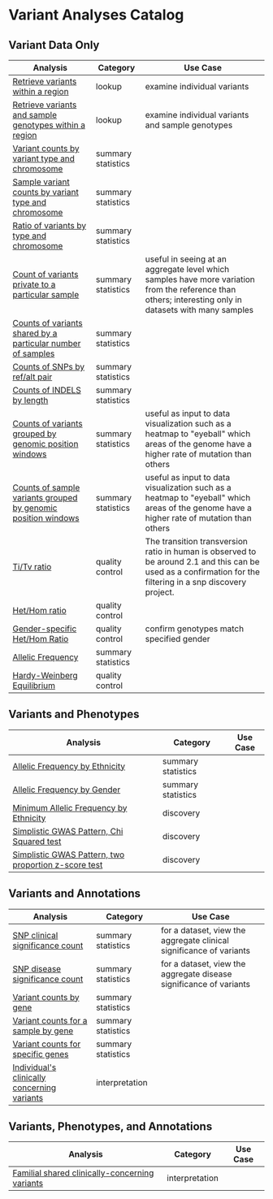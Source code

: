 <!-- Don't edit this by hand, it is auto-generated documentation -->
# Variant Analyses Catalog
## Variant Data Only

Analysis | Category | Use Case
---------|----------|---------
[Retrieve variants within a region](https://github.com/GoogleCloudPlatform/genomics-bigquery/blob/master/1000genomes/sql/variant-level-data-for-brca1.sql) | lookup | examine individual variants
[Retrieve variants and sample genotypes within a region](https://github.com/GoogleCloudPlatform/genomics-bigquery/blob/master/1000genomes/sql/sample-level-data-for-brca1.sql) | lookup | examine individual variants and sample genotypes
[Variant counts by variant type and chromosome](https://github.com/GoogleCloudPlatform/genomics-bigquery/blob/master/1000genomes/sql/variant-counts-by-type-and-chromosome.sql) | summary statistics | 
[Sample variant counts by variant type and chromosome](https://github.com/GoogleCloudPlatform/genomics-bigquery/blob/master/1000genomes/sql/sample-variant-counts-by-type-and-chromosome.sql) | summary statistics | 
[Ratio of variants by type and chromosome](https://github.com/GoogleCloudPlatform/genomics-bigquery/blob/master/1000genomes/sql/ratio-of-variants-by-type.sql) | summary statistics | 
[Count of variants private to a particular sample](https://github.com/GoogleCloudPlatform/genomics-bigquery/blob/master/1000genomes/sql/private-variant-counts.sql) | summary statistics | useful in seeing at an aggregate level which samples have more variation from the reference than others; interesting only in datasets with many samples
[Counts of variants shared by a particular number of samples](https://github.com/GoogleCloudPlatform/genomics-bigquery/blob/master/1000genomes/sql/shared-variant-counts.sql) | summary statistics | 
[Counts of SNPs by ref/alt pair](https://github.com/GoogleCloudPlatform/genomics-bigquery/blob/master/1000genomes/sql/snp-variant-counts.sql) | summary statistics | 
[Counts of INDELS by length](https://github.com/GoogleCloudPlatform/genomics-bigquery/blob/master/1000genomes/sql/indel-length-counts.sql) | summary statistics | 
[Counts of variants grouped by genomic position windows](https://github.com/GoogleCloudPlatform/genomics-bigquery/blob/master/1000genomes/sql/variant-hotspots.sql) | summary statistics | useful as input to data visualization such as a heatmap to "eyeball" which areas of the genome have a higher rate of mutation than others
[Counts of sample variants grouped by genomic position windows](https://github.com/GoogleCloudPlatform/genomics-bigquery/blob/master/1000genomes/sql/sample-variant-hotspots.sql) | summary statistics | useful as input to data visualization such as a heatmap to "eyeball" which areas of the genome have a higher rate of mutation than others
[Ti/Tv ratio](https://github.com/GoogleCloudPlatform/genomics-bigquery/blob/master/1000genomes/sql/ti-tv-ratio.sql) | quality control | The transition transversion ratio in human is observed to be around 2.1 and this can be used as a confirmation for the filtering in a snp discovery project.
[Het/Hom ratio](https://github.com/GoogleCloudPlatform/genomics-bigquery/blob/master/1000genomes/sql/heterozygous-homozygous-ratio.sql) | quality control | 
[Gender-specific Het/Hom Ratio](https://github.com/GoogleCloudPlatform/genomics-bigquery/blob/master/1000genomes/sql/gender-het-hom-ratio.sql) | quality control | confirm genotypes match specified gender
[Allelic Frequency](https://github.com/GoogleCloudPlatform/genomics-bigquery/blob/master/1000genomes/sql/allelic-frequency.sql) | summary statistics | 
[Hardy-Weinberg Equilibrium](https://github.com/GoogleCloudPlatform/genomics-bigquery/blob/master/1000genomes/sql/hardy-weinberg-equilibrium.sql) | quality control | 

## Variants and Phenotypes

Analysis | Category | Use Case
---------|----------|---------
[Allelic Frequency by Ethnicity](https://github.com/GoogleCloudPlatform/genomics-bigquery/blob/master/1000genomes/sql/allelic-frequency-by-ethnicity.sql) | summary statistics | 
[Allelic Frequency by Gender](https://github.com/GoogleCloudPlatform/genomics-bigquery/blob/master/1000genomes/sql/allelic-frequency-by-gender.sql) | summary statistics | 
[Minimum Allelic Frequency by Ethnicity](https://github.com/GoogleCloudPlatform/genomics-bigquery/blob/master/1000genomes/sql/minimum-allelic-frequency-by-ethnicity.sql) | discovery | 
[Simplistic GWAS Pattern, Chi Squared test](https://github.com/GoogleCloudPlatform/genomics-bigquery/blob/master/1000genomes/sql/gwas-pattern-chi-squared-test.sql) | discovery | 
[Simplistic GWAS Pattern, two proportion z-score test](https://github.com/GoogleCloudPlatform/genomics-bigquery/blob/master/1000genomes/sql/gwas-pattern-two-proportion-z-test.sql) | discovery | 


## Variants and Annotations

Analysis | Category | Use Case
---------|----------|---------
[SNP clinical significance count](https://github.com/GoogleCloudPlatform/genomics-bigquery/blob/master/1000genomes/sql/snp-clinical-significance.sql) | summary statistics | for a dataset, view the aggregate clinical significance of variants
[SNP disease significance count](https://github.com/GoogleCloudPlatform/genomics-bigquery/blob/master/1000genomes/sql/snp-disease-significance.sql) | summary statistics | for a dataset, view the aggregate disease significance of variants
[Variant counts by gene](https://github.com/GoogleCloudPlatform/genomics-bigquery/blob/master/1000genomes/sql/gene-variant-counts.sql) | summary statistics | 
[Variant counts for a sample by gene](https://github.com/GoogleCloudPlatform/genomics-bigquery/blob/master/1000genomes/sql/sample-gene-variant-counts.sql) | summary statistics | 
[Variant counts for specific genes](https://github.com/GoogleCloudPlatform/genomics-bigquery/blob/master/1000genomes/sql/specific-gene-variant-counts.sql) | summary statistics | 
[Individual's clinically concerning variants](https://github.com/GoogleCloudPlatform/genomics-bigquery/blob/master/1000genomes/sql/individual-clinically-concerning-variants.sql) | interpretation | 
## Variants, Phenotypes, and Annotations

Analysis | Category | Use Case
---------|----------|---------
[Familial shared clinically-concerning variants](https://github.com/GoogleCloudPlatform/genomics-bigquery/blob/master/1000genomes/sql/familial-shared-clinically-concerning-variants.sql) | interpretation | 
